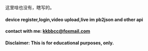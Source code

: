 这里啥也没有，瞎写的。

#### device register,login,video upload,live im pb2json and other api
#### contact with me: kkbbcc@foxmail.com
#### Disclaimer: This is for educational purposes, only.
